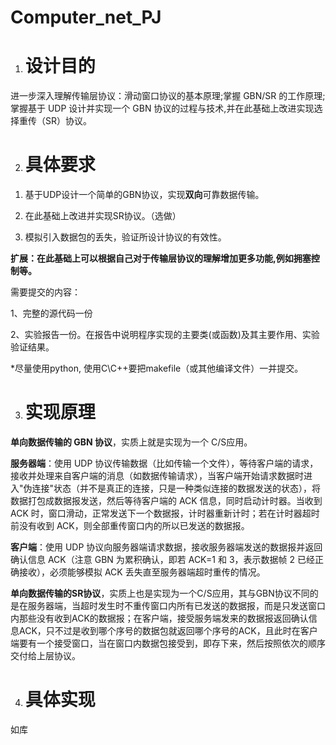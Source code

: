 # Computer_net_PJ

1.  # **设计目的**

进一步深入理解传输层协议：滑动窗口协议的基本原理;掌握 GBN/SR 的工作原理;掌握基于 UDP 设计并实现一个 GBN 协议的过程与技术,并在此基础上改进实现选择重传（SR）协议。

2.  # **具体要求**

1) 基于UDP设计一个简单的GBN协议，实现**双向**可靠数据传输。

2) 在此基础上改进并实现SR协议。（选做）

3) 模拟引入数据包的丢失，验证所设计协议的有效性。

**扩展：在此基础上可以根据自己对于传输层协议的理解增加更多功能,例如拥塞控制等。**

需要提交的内容：

1、完整的源代码一份

2、实验报告一份。在报告中说明程序实现的主要类(或函数)及其主要作用、实验验证结果。

*尽量使用python, 使用C\C++要把makefile（或其他编译文件）一并提交。

3.  # **实现原理**

**单向数据传输的 GBN 协议**，实质上就是实现为一个 C/S应用。

**服务器端**：使用 UDP 协议传输数据（比如传输一个文件），等待客户端的请求，接收并处理来自客户端的消息（如数据传输请求），当客户端开始请求数据时进入"伪连接"状态（并不是真正的连接，只是一种类似连接的数据发送的状态），将数据打包成数据报发送，然后等待客户端的 ACK 信息，同时启动计时器。当收到 ACK 时，窗口滑动，正常发送下一个数据报，计时器重新计时；若在计时器超时前没有收到 ACK，则全部重传窗口内的所以已发送的数据报。

**客户端**：使用 UDP 协议向服务器端请求数据，接收服务器端发送的数据报并返回确认信息 ACK（注意 GBN 为累积确认，即若 ACK=1 和 3，表示数据帧 2 已经正确接收），必须能够模拟 ACK 丢失直至服务器端超时重传的情况。

**单向数据传输的SR协议**，实质上也是实现为一个C/S应用，其与GBN协议不同的是在服务器端，当超时发生时不重传窗口内所有已发送的数据报，而是只发送窗口内那些没有收到ACK的数据报；在客户端，接受服务端发来的数据报返回确认信息ACK，只不过是收到哪个序号的数据包就返回哪个序号的ACK，且此时在客户端要有一个接受窗口，当在窗口内数据包接受到，即存下来，然后按照依次的顺序交付给上层协议。

4.  # **具体实现**

如库
